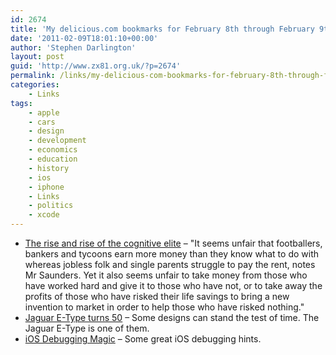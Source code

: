 ```yaml
---
id: 2674
title: 'My delicious.com bookmarks for February 8th through February 9th'
date: '2011-02-09T18:01:10+00:00'
author: 'Stephen Darlington'
layout: post
guid: 'http://www.zx81.org.uk/?p=2674'
permalink: /links/my-delicious-com-bookmarks-for-february-8th-through-february-9th.html
categories:
    - Links
tags:
    - apple
    - cars
    - design
    - development
    - economics
    - education
    - history
    - ios
    - iphone
    - Links
    - politics
    - xcode
---
```


- [The rise and rise of the cognitive elite](http://www.economist.com/node/17929013?story_id=17929013) – "It seems unfair that footballers, bankers and tycoons earn more money than they know what to do with whereas jobless folk and single parents struggle to pay the rent, notes Mr Saunders. Yet it also seems unfair to take money from those who have worked hard and give it to those who have not, or to take away the profits of those who have risked their life savings to bring a new invention to market in order to help those who have risked nothing."
- [Jaguar E-Type turns 50](http://www.bbc.co.uk/news/business-12396484) – Some designs can stand the test of time. The Jaguar E-Type is one of them.
- [iOS Debugging Magic](http://developer.apple.com/library/ios/#technotes/tn2010/tn2239.html) – Some great iOS debugging hints.